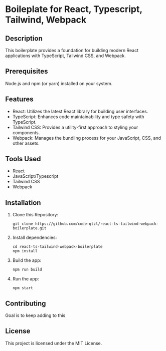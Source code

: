 # Boileplate for React, Typescript, Tailwind, Webpack

## Description

This boilerplate provides a foundation for building modern React applications with TypeScript, Tailwind CSS, and Webpack.

## Prerequisites

Node.js and npm (or yarn) installed on your system.

## Features

-   React: Utilizes the latest React library for building user interfaces.
-   TypeScript: Enhances code maintainability and type safety with TypeScript.
-   Tailwind CSS: Provides a utility-first approach to styling your components.
-   Webpack: Manages the bundling process for your JavaScript, CSS, and other assets.

## Tools Used

-   React
-   JavaScript/Typescript
-   Tailwind CSS
-   Webpack

## Installation

1. Clone this Repository:

    ```
    git clone https://github.com/code-qtzl/react-ts-tailwind-webpack-boilerplate.git
    ```

2. Install dependencies:

    ```
    cd react-ts-tailwind-webpack-boilerplate
    npm install
    ```

3. Build the app:

    ```
    npm run build
    ```

4. Run the app:

    ```
    npm start
    ```

## Contributing

Goal is to keep adding to this

## License

This project is licensed under the MIT License.
